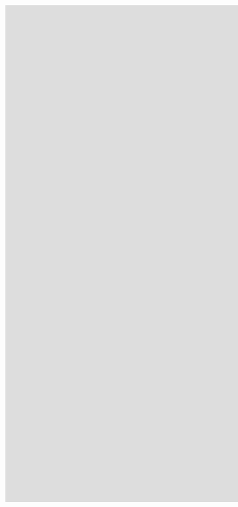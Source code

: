 <iframe src="https://docs.google.com/forms/d/e/1FAIpQLSfUTQ8QZZJDkeSjTkxPYz7V7jWW7Hg0wA-HrXX5xbAzsgRKKQ/viewform?embedded=true" width="1600" height="1563" frameborder="0" marginheight="0" marginwidth="0">Loading…</iframe>
